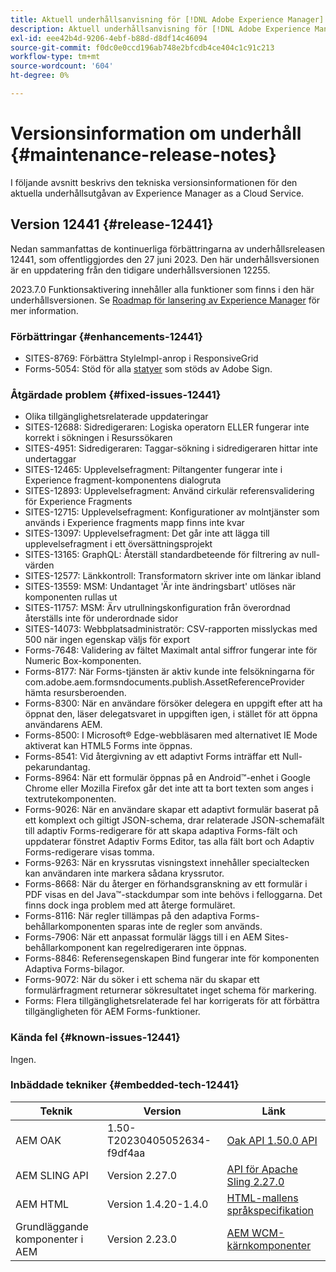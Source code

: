 ```yaml
---
title: Aktuell underhållsanvisning för [!DNL Adobe Experience Manager] as a Cloud Service.
description: Aktuell underhållsanvisning för [!DNL Adobe Experience Manager] as a Cloud Service.
exl-id: eee42b4d-9206-4ebf-b88d-d8df14c46094
source-git-commit: f0dc0e0ccd196ab748e2bfcdb4ce404c1c91c213
workflow-type: tm+mt
source-wordcount: '604'
ht-degree: 0%

---
```


# Versionsinformation om underhåll {#maintenance-release-notes}

I följande avsnitt beskrivs den tekniska versionsinformationen för den aktuella underhållsutgåvan av Experience Manager as a Cloud Service.

## Version 12441 {#release-12441}

Nedan sammanfattas de kontinuerliga förbättringarna av underhållsreleasen 12441, som offentliggjordes den 27 juni 2023. Den här underhållsversionen är en uppdatering från den tidigare underhållsversionen 12255.

2023.7.0 Funktionsaktivering innehåller alla funktioner som finns i den här underhållsversionen. Se [Roadmap för lansering av Experience Manager](https://experienceleague.adobe.com/docs/experience-manager-release-information/aem-release-updates/update-releases-roadmap.html) för mer information.

### Förbättringar {#enhancements-12441}

- SITES-8769: Förbättra StyleImpl-anrop i ResponsiveGrid
- Forms-5054: Stöd för alla [statyer](https://opensource.adobe.com/acrobat-sign/acrobat_sign_events/webhookeventsagreements.html) som stöds av Adobe Sign.

### Åtgärdade problem {#fixed-issues-12441}

- Olika tillgänglighetsrelaterade uppdateringar
- SITES-12688: Sidredigeraren: Logiska operatorn ELLER fungerar inte korrekt i sökningen i Resurssökaren
- SITES-4951: Sidredigeraren: Taggar-sökning i sidredigeraren hittar inte undertaggar
- SITES-12465: Upplevelsefragment: Piltangenter fungerar inte i Experience fragment-komponentens dialogruta
- SITES-12893: Upplevelsefragment: Använd cirkulär referensvalidering för Experience Fragments
- SITES-12715: Upplevelsefragment: Konfigurationer av molntjänster som används i Experience fragments mapp finns inte kvar
- SITES-13097: Upplevelsefragment: Det går inte att lägga till upplevelsefragment i ett översättningsprojekt
- SITES-13165: GraphQL: Återställ standardbeteende för filtrering av null-värden
- SITES-12577: Länkkontroll: Transformatorn skriver inte om länkar ibland
- SITES-13559: MSM: Undantaget &#39;Är inte ändringsbart&#39; utlöses när komponenten rullas ut
- SITES-11757: MSM: Ärv utrullningskonfiguration från överordnad återställs inte för underordnade sidor
- SITES-14073: Webbplatsadministratör: CSV-rapporten misslyckas med 500 när ingen egenskap väljs för export
- Forms-7648: Validering av fältet Maximalt antal siffror fungerar inte för Numeric Box-komponenten.
- Forms-8177: När Forms-tjänsten är aktiv kunde inte felsökningarna för com.adobe.aem.formsndocuments.publish.AssetReferenceProvider hämta resursberoenden.
- Forms-8300: När en användare försöker delegera en uppgift efter att ha öppnat den, läser delegatsvaret in uppgiften igen, i stället för att öppna användarens AEM.
- Forms-8500: I Microsoft® Edge-webbläsaren med alternativet IE Mode aktiverat kan HTML5 Forms inte öppnas.
- Forms-8541: Vid återgivning av ett adaptivt Forms inträffar ett Null-pekarundantag.
- Forms-8964: När ett formulär öppnas på en Android™-enhet i Google Chrome eller Mozilla Firefox går det inte att ta bort texten som anges i textrutekomponenten.
- Forms-9026: När en användare skapar ett adaptivt formulär baserat på ett komplext och giltigt JSON-schema, drar relaterade JSON-schemafält till adaptiv Forms-redigerare för att skapa adaptiva Forms-fält och uppdaterar fönstret Adaptiv Forms Editor, tas alla fält bort och Adaptiv Forms-redigerare visas tomma.
- Forms-9263: När en kryssrutas visningstext innehåller specialtecken kan användaren inte markera sådana kryssrutor.
- Forms-8668: När du återger en förhandsgranskning av ett formulär i PDF visas en del Java™-stackdumpar som inte behövs i felloggarna. Det finns dock inga problem med att återge formuläret.
- Forms-8116: När regler tillämpas på den adaptiva Forms-behållarkomponenten sparas inte de regler som används.
- Forms-7906: När ett anpassat formulär läggs till i en AEM Sites-behållarkomponent kan regelredigeraren inte öppnas.
- Forms-8846: Referensegenskapen Bind fungerar inte för komponenten Adaptiva Forms-bilagor.
- Forms-9072: När du söker i ett schema när du skapar ett formulärfragment returnerar sökresultatet inget schema för markering.
- Forms: Flera tillgänglighetsrelaterade fel har korrigerats för att förbättra tillgängligheten för AEM Forms-funktioner.


### Kända fel {#known-issues-12441}

Ingen.

### Inbäddade tekniker {#embedded-tech-12441}

| Teknik | Version | Länk |
|---|---|---|
| AEM OAK | 1.50-T20230405052634-f9df4aa | [Oak API 1.50.0 API](https://www.javadoc.io/doc/org.apache.jackrabbit/oak-api/1.50.0/index.html) |
| AEM SLING API | Version 2.27.0 | [API för Apache Sling 2.27.0](https://www.javadoc.io/doc/org.apache.sling/org.apache.sling.api/latest/index.html) |
| AEM HTML | Version 1.4.20-1.4.0 | [HTML-mallens språkspecifikation](https://github.com/adobe/htl-spec) |
| Grundläggande komponenter i AEM | Version 2.23.0 | [AEM WCM-kärnkomponenter](https://github.com/adobe/aem-core-wcm-components) |
